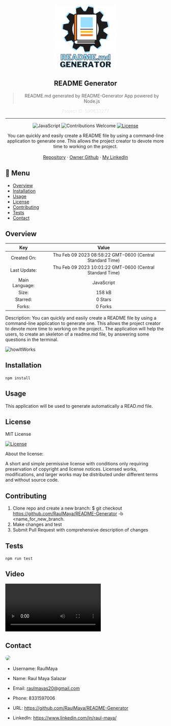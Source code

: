 
  <!-- PROJECT LOGO -->
  <br />
  <div align="center">
    <a href="https://github.com/RaulMaya/README-Generator">
      <img src="./assets/images/readMeGenerator.png" alt="Logo" width="200" height="200">
    </a>

  
  <h2 align="center">README Generator</h2>

  > README.md generated by README-Generator App powered by Node.js
  <p align="center" style="color:#EAEAEA"> Project ID: 599633277</p>

  <hr>

  ![JavaScript](https://img.shields.io/badge/language-JavaScript-yellow.svg)
  ![Contributions Welcome](https://img.shields.io/badge/contributions-welcome-orange.svg)
  [![License](<https://img.shields.io/badge/license-MIT License-blue.svg>)](https://opensource.org/licenses/MIT) 


  <p align="center">
  You can quickly and easily create a README file by using a command-line application to generate one. This allows the project creator to devote more time to working on the project.
    <br />
    <br />
    <a href="https://github.com/RaulMaya/README-Generator">Repository</a>    
    ·
    <a href="https://github.com/RaulMaya">Owner Github</a>
    ·
    <a href="https://www.linkedin.com/in/raul-maya/">My LinkedIn</a>
  </p>
</div>

## :bookmark_tabs: Menu
* [Overview](#overview)
* [Installation](#installation)
* [Usage](#usage)
* [License](#license)
* [Contributing](#contributing)
* [Tests](#test)
* [Contact](#contact)

## Overview

|Key|Value|
|:---:|:---:|
|Created On:|Thu Feb 09 2023 08:58:22 GMT-0600 (Central Standard Time)|
|Last Update:|Thu Feb 09 2023 10:01:22 GMT-0600 (Central Standard Time)|
|Main Language:|JavaScript|
|Size:|158 kB|
|Starred:|0 Stars|
|Forks:|0 Forks|

Description: You can quickly and easily create a README file by using a command-line application to generate one. This allows the project creator to devote more time to working on the project.. The application will help the users, to create an skeleton of a readme.md file, by answering some questions in the terminal.

![howItWorks](assets/images/howitworks.gif)

## Installation

`npm install`

## Usage

This application will be used to generate automatically a READ.md file.


## License

MIT License

  [![License](<https://img.shields.io/badge/license-MIT License-blue.svg>)](https://opensource.org/licenses/MIT)

About the license:

A short and simple permissive license with conditions only requiring preservation of copyright and license notices. Licensed works, modifications, and larger works may be distributed under different terms and without source code.

## Contributing


1. Clone repo and create a new branch: $ git checkout https://github.com/RaulMaya/README-Generator -b <name_for_new_branch.
2. Make changes and test
3. Submit Pull Request with comprehensive description of changes

## Tests

<code>npm run test</code>


## Video

 <video controls>
  <source src="assets/video/howitworks.mp4" type="video/mp4">
</video> 


## Contact

<img src="https://avatars.githubusercontent.com/u/79380164?v=4" style="border-radius:50%; width:45px">

* Username: RaulMaya 

* Name: Raul Maya Salazar

* Email: <raulmayas20@gmail.com>

* Phone: 8331597006

* URL: https://github.com/RaulMaya/README-Generator

* LinkedIn: https://www.linkedin.com/in/raul-maya/

  
